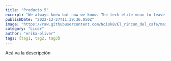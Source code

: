 ```yaml
---
title: "Producto 5"
excerpt: "We always knew but now we know. The tech elite mean to leave us all behind."
publishDate: "2022-12-27T11:39:36.050Z"
image: "https://raw.githubusercontent.com/Noisk8/El_rincon_del_cafe/main/img/torta1.jpg"
category: "Licor"
author: "erika-oliver"
tags: [tag1, tag2, tag3]
---
```


Acá va la descripción

